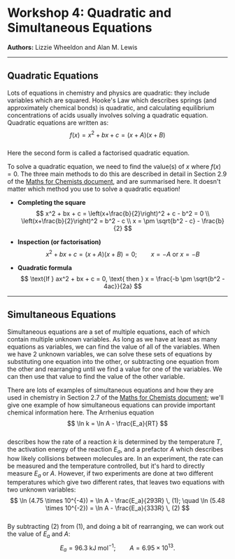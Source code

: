 # Workshop 4: Quadratic and Simultaneous Equations
**Authors:** Lizzie Wheeldon and Alan M. Lewis

---

## Quadratic Equations

Lots of equations in chemistry and physics are quadratic: they include variables which are squared. Hooke's Law which describes springs (and approximately chemical bonds) is quadratic, and calculating equilibrium concentrations of acids usually involves solving a quadratic equation. Quadratic equations are written as:  
$$
f(x) = x^2 + bx + c = (x+A)(x+B)
$$  
Here the second form is called a factorised quadratic equation.

To solve a quadratic equation, we need to find the value(s) of $x$ where $f(x)=0$. The three main methods to do this are described in detail in Section 2.9 of the [Maths for Chemists document](https://edu.rsc.org/download?ac=15395#subsection.2.9), and are summarised here. It doesn't matter which method you use to solve a quadratic equation!

- **Completing the square**  
  $$
  x^2 + bx + c = \left(x+\frac{b}{2}\right)^2 + c - b^2 = 0 \\
  \left(x+\frac{b}{2}\right)^2 = b^2 - c \\
  x = \pm \sqrt{b^2 - c} - \frac{b}{2}
  $$

- **Inspection (or factorisation)**  
  $$
  x^2 + bx + c = (x+A)(x+B) = 0; \qquad x = -A \text{ or } x = -B
  $$

- **Quadratic formula**  
  $$
  \text{If } ax^2 + bx + c = 0, \text{ then } x = \frac{-b \pm \sqrt{b^2 - 4ac}}{2a}
  $$

---

## Simultaneous Equations

Simultaneous equations are a set of multiple equations, each of which contain multiple unknown variables. As long as we have at least as many equations as variables, we can find the value of all of the variables. When we have 2 unknown variables, we can solve these sets of equations by substituting one equation into the other, or subtracting one equation from the other and rearranging until we find a value for one of the variables. We can then use that value to find the value of the other variable.

There are lots of examples of simultaneous equations and how they are used in chemistry in Section 2.7 of the [Maths for Chemists document](https://edu.rsc.org/download?ac=15395#subsection.2.7); we'll give one example of how simultaneous equations can provide important chemical information here. The Arrhenius equation  
$$
\ln k = \ln A - \frac{E_a}{RT}
$$  
describes how the rate of a reaction $k$ is determined by the temperature $T$, the activation energy of the reaction $E_a$, and a prefactor $A$ which describes how likely collisions between molecules are. In an experiment, the rate can be measured and the temperature controlled, but it's hard to directly measure $E_a$ or $A$. However, if two experiments are done at two different temperatures which give two different rates, that leaves two equations with two unknown variables:  
$$
\ln (4.75 \times 10^{-4}) = \ln A - \frac{E_a}{293R} \, (1); \quad
\ln (5.48 \times 10^{-2}) = \ln A - \frac{E_a}{333R} \, (2)
$$  
By subtracting (2) from (1), and doing a bit of rearranging, we can work out the value of $E_a$ and $A$:  
$$
E_a = 96.3 \text{ kJ mol}^{-1};  \qquad A = 6.95 \times 10^{13}.
$$

